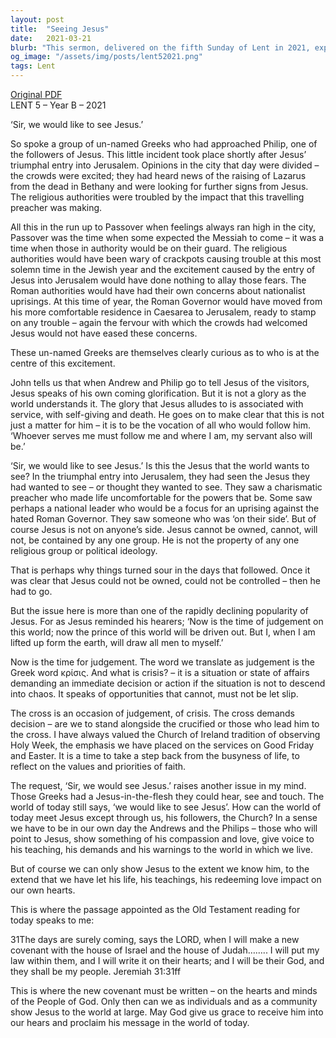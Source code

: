 ```yaml
---
layout: post
title:  "Seeing Jesus"
date:   2021-03-21
blurb: "This sermon, delivered on the fifth Sunday of Lent in 2021, explores the desire of unnamed Greeks to see Jesus. It discusses the anticipation and tension surrounding Jesus' entry into Jerusalem, the expectations of the people, and the subsequent disappointment when Jesus did not fit into their preconceived notions. The sermon emphasizes that Jesus cannot be owned or controlled by any group and challenges listeners to reflect on their own understanding and portrayal of Jesus."
og_image: "/assets/img/posts/lent52021.png"
tags: Lent
---
```

[Original PDF](/assets/pdf/lent52021.pdf)    
LENT 5 – Year B – 2021

‘Sir, we would like to see Jesus.’

So spoke a group of un-named Greeks who had approached Philip, one of the followers of Jesus. This little incident took place shortly after Jesus’ triumphal entry into Jerusalem. Opinions in the city that day were divided – the crowds were excited; they had heard news of the raising of Lazarus from the dead in Bethany and were looking for further signs from Jesus. The religious authorities were troubled by the impact that this travelling preacher was making.

All this in the run up to Passover when feelings always ran high in the city, Passover was the time when some expected the Messiah to come – it was a time when those in authority would be on their guard. The religious authorities would have been wary of crackpots causing trouble at this most solemn time in the Jewish year and the excitement caused by the entry of Jesus into Jerusalem would have done nothing to allay those fears. The Roman authorities would have had their own concerns about nationalist uprisings. At this time of year, the Roman Governor would have moved from his more comfortable residence in Caesarea to Jerusalem, ready to stamp on any trouble – again the fervour with which the crowds had welcomed Jesus would not have eased these concerns.

These un-named Greeks are themselves clearly curious as to who is at the centre of this excitement.

John tells us that when Andrew and Philip go to tell Jesus of the visitors, Jesus speaks of his own coming glorification. But it is not a glory as the world understands it. The glory that Jesus alludes to is associated with service, with self-giving and death. He goes on to make clear that this is not just a matter for him – it is to be the vocation of all who would follow him. ‘Whoever serves me must follow me and where I am, my servant also will be.’

‘Sir, we would like to see Jesus.’ Is this the Jesus that the world wants to see? In the triumphal entry into Jerusalem, they had seen the Jesus they had wanted to see – or thought they wanted to see. They saw a charismatic preacher who made life uncomfortable for the powers that be. Some saw perhaps a national leader who would be a focus for an uprising against the hated Roman Governor. They saw someone who was ‘on their side’. But of course Jesus is not on anyone’s side. Jesus cannot be owned, cannot, will not, be contained by any one group. He is not the property of any one religious group or political ideology.

That is perhaps why things turned sour in the days that followed. Once it was clear that Jesus could not be owned, could not be controlled – then he had to go.

But the issue here is more than one of the rapidly declining popularity of Jesus. For as Jesus reminded his hearers; ‘Now is the time of judgement on this world; now the prince of this world will be driven out. But I, when I am lifted up form the earth, will draw all men to myself.’

Now is the time for judgement. The word we translate as judgement is the Greek word κρίσις. And what is crisis? – it is a situation or state of affairs demanding an immediate decision or action if the situation is not to descend into chaos. It speaks of opportunities that cannot, must not be let slip.

The cross is an occasion of judgement, of crisis. The cross demands decision – are we to stand alongside the crucified or those who lead him to the cross. I have always valued the Church of Ireland tradition of observing Holy Week, the emphasis we have placed on the services on Good Friday and Easter. It is a time to take a step back from the busyness of life, to reflect on the values and priorities of faith.

The request, ‘Sir, we would see Jesus.’ raises another issue in my mind. Those Greeks had a Jesus-in-the-flesh they could hear, see and touch. The world of today still says, ‘we would like to see Jesus’. How can the world of today meet Jesus except through us, his followers, the Church? In a sense we have to be in our own day the Andrews and the Philips – those who will point to Jesus, show something of his compassion and love, give voice to his teaching, his demands and his warnings to the world in which we live.

But of course we can only show Jesus to the extent we know him, to the extend that we have let his life, his teachings, his redeeming love impact on our own hearts.

This is where the passage appointed as the Old Testament reading for today speaks to me:

31The days are surely coming, says the LORD, when I will make a new covenant with the house of Israel and the house of Judah…….. I will put my law within them, and I will write it on their hearts; and I will be their God, and they shall be my people. Jeremiah 31:31ff

This is where the new covenant must be written – on the hearts and minds of the People of God. Only then can we as individuals and as a community show Jesus to the world at large. May God give us grace to receive him into our hears and proclaim his message in the world of today.
